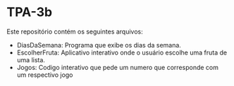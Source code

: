 # TPA-3b
Este repositório contém os seguintes arquivos:

- DiasDaSemana: Programa que exibe os dias da semana.
- EscolherFruta: Aplicativo interativo onde o usuário escolhe uma fruta de uma lista.
- Jogos: Codigo interativo que pede um numero que corresponde com um respectivo jogo
